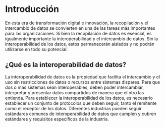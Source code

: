 # Introducción

En esta era de transformación digital e innovación, la recopilación y el intercambio de datos se convierten en una de las tareas más importantes para las organizaciones. Si bien la recopilación de datos es esencial, es igualmente importante la interoperabilidad y el intercambio de datos. Sin la interoperabilidad de los datos, estos permanecerán aislados y no podrán utilizarse en todo su potencial.

## ¿Qué es la interoperabilidad de datos?

La interoperabilidad de datos es la propiedad que facilita el intercambio y el uso sin restricciones de datos o recursos entre sistemas dispares. Para que dos o más sistemas sean interoperables, deben poder intercambiar, interpretar y presentar datos compartidos de manera que el otro las entienda. Para establecer la interoperabilidad de los datos, es necesario establecer un conjunto de protocolos que deben seguir, tanto el remitente como el receptor de los datos. Diferentes industrias pueden seguir estándares comunes de interoperabilidad de datos que cumplen y cubren estándares y requisitos específicos de la industria.


